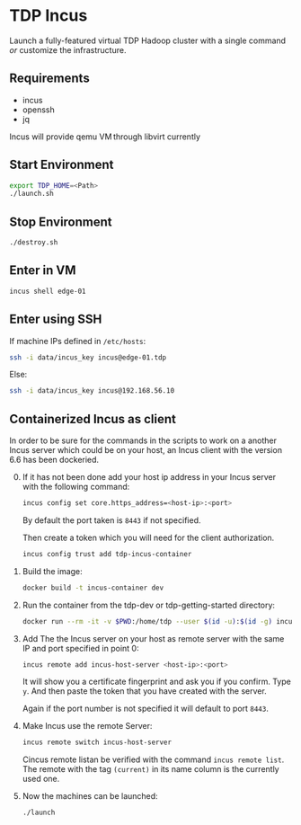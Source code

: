 # TDP Incus

Launch a fully-featured virtual TDP Hadoop cluster with a single command _or_ customize the infrastructure.

## Requirements

- incus
- openssh
- jq

Incus will provide qemu VM through libvirt currently

## Start Environment

```bash
export TDP_HOME=<Path>
./launch.sh
```

## Stop Environment

```bash
./destroy.sh
```

## Enter in VM

```bash
incus shell edge-01
```

## Enter using SSH

If machine IPs defined in `/etc/hosts`:

```bash
ssh -i data/incus_key incus@edge-01.tdp
```
Else:

```bash
ssh -i data/incus_key incus@192.168.56.10
```

## Containerized Incus as client

In order to be sure for the commands in the scripts to work on a another Incus server which could be on your host, an Incus client with the version 6.6 has been dockeried.

0. If it has not been done add your host ip address in your Incus server with the following command:

    ```sh
    incus config set core.https_address=<host-ip>:<port>
    ```
    By default the port taken is `8443` if not specified.

    Then create a token which you will need for the client authorization.

    ```sh
    incus config trust add tdp-incus-container
    ```

1. Build the image:

    ```sh
    docker build -t incus-container dev
    ```

2. Run the container from the tdp-dev or tdp-getting-started directory:

    ```sh
    docker run --rm -it -v $PWD:/home/tdp --user $(id -u):$(id -g) incus-container
    ```
3. Add The the Incus server on your host as remote server with the same IP and port specified in point 0:

    ```sh
    incus remote add incus-host-server <host-ip>:<port>
    ```

    It will show you a certificate fingerprint and ask you if you confirm. Type `y`. And then paste the token that you have created with the server.

    Again if the port number is not specified it will default to port `8443`.

4. Make Incus use the remote Server:

    ```sh
    incus remote switch incus-host-server
    ```

    Cincus remote listan be verified with the command `incus remote list`. The remote with the tag `(current)` in its name column is the currently used one.

5. Now the machines can be launched:

    ```sh
    ./launch
    ```
